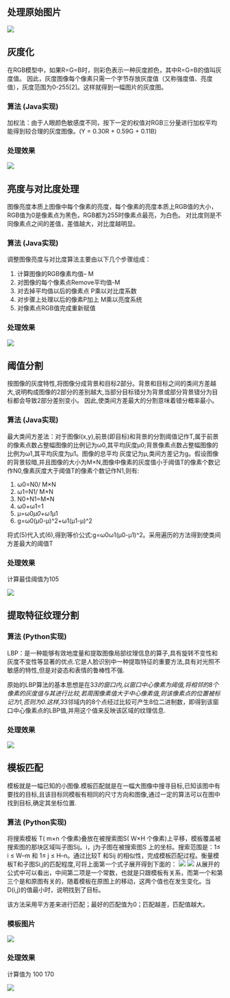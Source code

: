 ## 处理原始图片
![](test.png)
## 灰度化
在RGB模型中，如果R=G=B时，则彩色表示一种灰度颜色，其中R=G=B的值叫灰度值。
因此，灰度图像每个像素只需一个字节存放灰度值（又称强度值、亮度值），灰度范围为0-255[2]。这样就得到一幅图片的灰度图。

### 算法 (Java实现)
加权法：由于人眼颜色敏感度不同，按下一定的权值对RGB三分量进行加权平均能得到较合理的灰度图像。(Y = 0.30R + 0.59G + 0.11B)

### 处理效果
![](gray.png)

## 亮度与对比度处理

图像亮度本质上图像中每个像素的亮度，每个像素的亮度本质上RGB值的大小，RGB值为0是像素点为黑色，RGB都为255时像素点最亮，为白色。
对比度则是不同像素点之间的差值，差值越大，对比度越明显。

### 算法 (Java实现)

调整图像亮度与对比度算法主要由以下几个步骤组成：

1. 计算图像的RGB像素均值– M
2. 对图像的每个像素点Remove平均值-M
3. 对去掉平均值以后的像素点 P乘以对比度系数
4. 对步骤上处理以后的像素P加上 M乘以亮度系统
5. 对像素点RGB值完成重新赋值

### 处理效果

![](contrast.png)

## 阈值分割

按图像的灰度特性,将图像分成背景和目标2部分。背景和目标之间的类间方差越大,说明构成图像的2部分的差别越大,当部分目标错分为背景或部分背景错分为目标都会导致2部分差别变小。
因此,使类间方差最大的分割意味着错分概率最小。

### 算法 (Java实现)
最大类间方差法：对于图像I(x,y),前景(即目标)和背景的分割阈值记作T,属于前景的像素点数占整幅图像的比例记为ω0,其平均灰度μ0;背景像素点数占整幅图像的比例为ω1,其平均灰度为μ1。图像的总平均
灰度记为μ,类间方差记为g。假设图像的背景较暗,并且图像的大小为M×N,图像中像素的灰度值小于阈值T的像素个数记作N0,像素灰度大于阈值T的像素个数记作N1,则有:

1. ω0=N0/ M×N
2. ω1=N1/ M×N
3. N0+N1=M×N
4. ω0+ω1=1
5. μ=ω0*μ0+ω1*μ1
6. g=ω0(μ0-μ)^2+ω1(μ1-μ)^2

将式(5)代入式(6),得到等价公式:g=ω0ω1(μ0-μ1)^2。采用遍历的方法得到使类间方差最大的阈值T
### 处理效果
计算最佳阈值为105

![](seg.png)

## 提取特征纹理分割
### 算法 (Python实现)
LBP：是一种能够有效地度量和提取图像局部纹理信息的算子,具有旋转不变性和灰度不变性等显著的优点.它是人脸识别中一种提取特征的重要方法,具有对光照不敏感的特性,但是对姿态和表情的鲁棒性不强. 

原始的LBP算法的基本思想是在3*3的窗口内,以窗口中心像素为阈值,将相邻的8个像素的灰度值与其进行比较,若周围像素值大于中心像素值,则该像素点的位置被标记为1,否则为0.这样,3*3邻域内的8个点经过比较可产生8位二进制数，即得到该窗口中心像素点的LBP值,并用这个值来反映该区域的纹理信息.

### 处理效果

![](lbp.png)

## 模板匹配

模板就是一幅已知的小图像.模板匹配就是在一幅大图像中搜寻目标,已知该图中有要找的目标,且该目标同模板有相同的尺寸方向和图像,通过一定的算法可以在图中找到目标,确定其坐标位置.

### 算法 (Python实现)
将搜索模板 T( m×n 个像素)叠放在被搜索图S( W×H 个像素)上平移，模板覆盖被搜索图的那块区域叫子图Sij。i，j为子图在被搜索图S 上的坐标。搜索范围是：1≤ i ≤ W–m 和 1≤ j ≤ H–n。通过比较T 和Sij 的相似性，完成模板匹配过程。衡量模板T和子图Si,j的匹配程度,可将上面第一个式子展开得到下面的：
![](suanfa1.png)
![](suanfa3.png)
从展开的公式中可以看出，中间第二项是一个常数，也就是只跟模板有关系，而第一个和第三个是和原图有关的，随着模板在原图上的移动，这两个值也在发生变化。当D(i,j)的值最小时，说明找到了目标。

该方法采用平方差来进行匹配；最好的匹配值为0；匹配越差，匹配值越大。

### 模板图片
![](template.png)

### 处理效果
计算值为 100 170

![](matchtemp.png)
